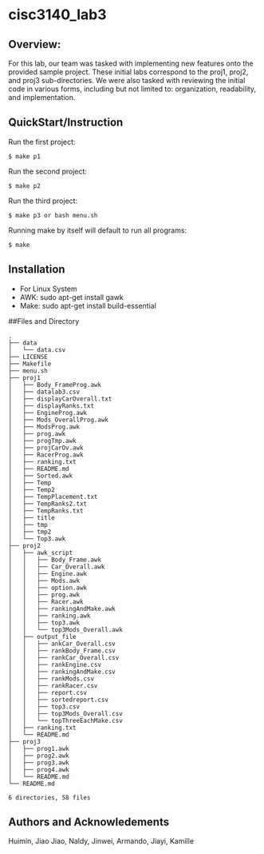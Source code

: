 # cisc3140_lab3

## Overview:
For this lab, our team was tasked with implementing new features onto the provided sample project. These initial labs correspond to the proj1, proj2, and proj3 sub-directories.
We were also tasked with reviewing the initial code in various forms, including but not limited to: organization, readability, and implementation. 

## QuickStart/Instruction
Run the first project:

```
$ make p1
```

Run the second project:

```
$ make p2
```
Run the third project:

```
$ make p3 or bash menu.sh
```

Running make by itself will default to run all programs:

```
$ make
```

## Installation
* For Linux System
* AWK: sudo apt-get install gawk
* Make: sudo apt-get install build-essential


##Files and Directory

```
.
├── data
│   └── data.csv
├── LICENSE
├── Makefile
├── menu.sh
├── proj1
│   ├── Body_FrameProg.awk
│   ├── datalab3.csv
│   ├── displayCarOverall.txt
│   ├── displayRanks.txt
│   ├── EngineProg.awk
│   ├── Mods_OverallProg.awk
│   ├── ModsProg.awk
│   ├── prog.awk
│   ├── progTmp.awk
│   ├── projCarOv.awk
│   ├── RacerProg.awk
│   ├── ranking.txt
│   ├── README.md
│   ├── Sorted.awk
│   ├── Temp
│   ├── Temp2
│   ├── TempPlacement.txt
│   ├── TempRanks2.txt
│   ├── TempRanks.txt
│   ├── title
│   ├── tmp
│   ├── tmp2
│   └── Top3.awk
├── proj2
│   ├── awk_script
│   │   ├── Body_Frame.awk
│   │   ├── Car_Overall.awk
│   │   ├── Engine.awk
│   │   ├── Mods.awk
│   │   ├── option.awk
│   │   ├── prog.awk
│   │   ├── Racer.awk
│   │   ├── rankingAndMake.awk
│   │   ├── ranking.awk
│   │   ├── top3.awk
│   │   └── top3Mods_Overall.awk
│   ├── output_file
│   │   ├── ankCar_Overall.csv
│   │   ├── rankBody_Frame.csv
│   │   ├── rankCar_Overall.csv
│   │   ├── rankEngine.csv
│   │   ├── rankingAndMake.csv
│   │   ├── rankMods.csv
│   │   ├── rankRacer.csv
│   │   ├── report.csv
│   │   ├── sortedreport.csv
│   │   ├── top3.csv
│   │   ├── top3Mods_Overall.csv
│   │   └── topThreeEachMake.csv
│   ├── ranking.txt
│   └── README.md
├── proj3
│   ├── prog1.awk
│   ├── prog2.awk
│   ├── prog3.awk
│   ├── prog4.awk
│   └── README.md
└── README.md

6 directories, 58 files
```

## Authors and Acknowledements

Huimin, Jiao Jiao, Naldy, Jinwei, Armando, Jiayi, Kamille
